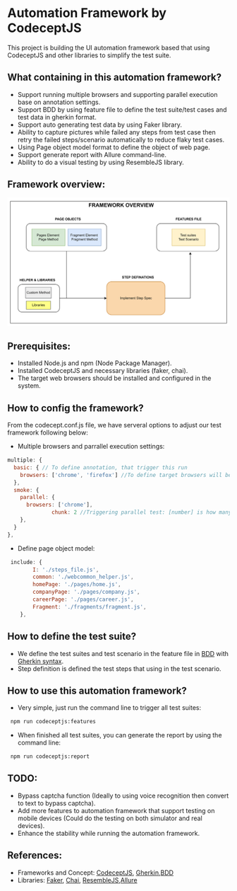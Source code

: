 # Automation Framework by CodeceptJS

This project is building the UI automation framework based that using CodeceptJS and other libraries to simplify the
test suite.

## What containing in this automation framework?

- Support running multiple browsers and supporting parallel execution base on annotation settings.
- Support BDD by using feature file to define the test suite/test cases and test data in gherkin format.
- Support auto generating test data by using Faker library.
- Ability to capture pictures while failed any steps from test case then retry the failed steps/scenario automatically to reduce flaky test cases.
- Using Page object model format to define the object of web page.
- Support generate report with Allure command-line.
- Ability to do a visual testing by using ResembleJS library.

## Framework overview:
[<img src="Documentations/img.png" width="800"/>](POM.png)


## Prerequisites:

- Installed Node.js and npm (Node Package Manager).
- Installed CodeceptJS and necessary libraries (faker, chai).
- The target web browsers should be installed and configured in the system.

## How to config the framework?
From the codecept.conf.js file, we have serveral options to adjust our test framework following below:
- Multiple browsers and parrallel execution settings:
```js
multiple: {
  basic: { // To define annotation, that trigger this run
    browsers: ['chrome', 'firefox'] //To define target browsers will be run with this annotation
  },
  smoke: {
    parallel: {
      browsers: ['chrome'],
              chunk: 2 //Triggering parallel test: [number] is how many test scenario are running in the same time.
    },
  }
},
```

- Define page object model:
```js
 include: {
        I: './steps_file.js',
        common: './webcommon_helper.js',
        homePage: './pages/home.js',
        companyPage: './pages/company.js',
        careerPage: './pages/career.js',
        Fragment: './fragments/fragment.js',
    },
```
## How to define the test suite?
- We define the test suites and test scenario in the feature file in [BDD](https://en.wikipedia.org/wiki/Behavior-driven_development) with [Gherkin syntax](https://cucumber.io/docs/gherkin/).
- Step definition is defined the test steps that using in the test scenario.


## How to use this automation framework?
- Very simple, just run the command line to trigger all test suites:
```bash 
 npm run codeceptjs:features
```
- When finished all test suites, you can generate the report by using the command line:
```bash 
 npm run codeceptjs:report
```

## TODO:

- Bypass captcha function (Ideally to using voice recognition then convert to text to bypass captcha).
- Add more features to automation framework that support testing on mobile devices (Could do the testing on both simulator and real devices).
- Enhance the stability while running the automation framework.


## References:
- Frameworks and Concept: [CodeceptJS](https://codecept.io/), [Gherkin](https://cucumber.io/),[BDD](https://en.wikipedia.org/wiki/Behavior-driven_development)
- Libraries: [Faker](https://github.com/faker-js/faker), [Chai](https://www.chaijs.com/), [ResembleJS](https://github.com/rsmbl/Resemble.js),[Allure](https://allure.io/)